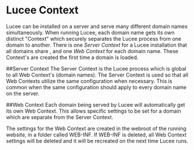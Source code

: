# Lucee Context

Lucee can be installed on a server and serve many different domain names simultaneously. When running Lucee, each domain name gets its own distinct "Context" which securely separates the Lucee process from one domain to another.  There is one *Server Context* for a Lucee installation that all domains share , and one *Web Context* for each domain name. These Context's are created the first time a domain is loaded.

##Server Context
The Server Context is the Lucee process which is global to all Web Context's (domain names). The Server Context is used so that all Web Contexts utilize the same configuration when necessary. This is common when the same configuration should apply to every domain name on the server.

##Web Context
Each domain being served by Lucee will automatically get its own Web Context. This allows specific settings to be set for a domain which are separate from the Server Context.

The settings for the Web Context are created in the webroot of the running website, in a folder called WEB-INF. If WEB-INF is deleted, all Web Context settings will be deleted and it will be recreated on the next time Lucee runs. 